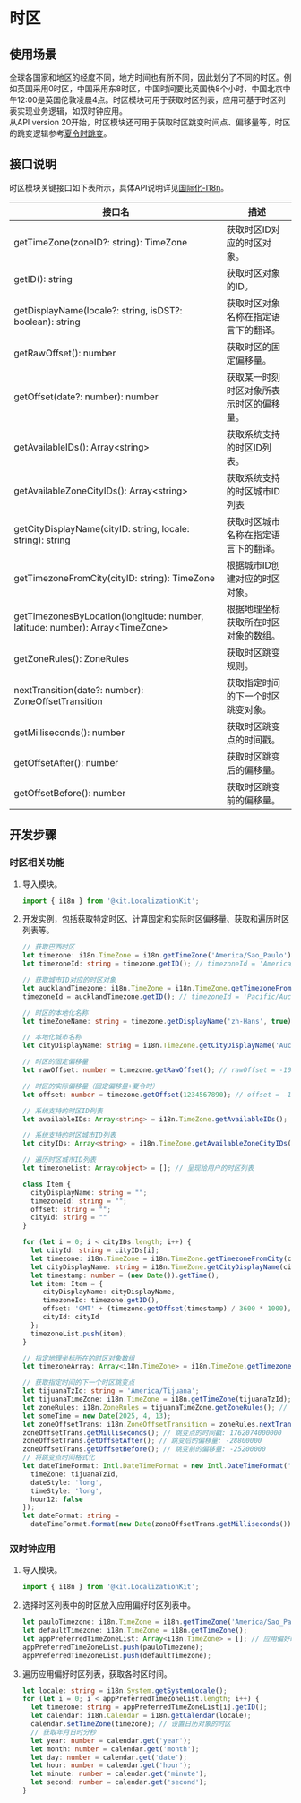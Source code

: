 # 时区

## 使用场景

全球各国家和地区的经度不同，地方时间也有所不同，因此划分了不同的时区。例如英国采用0时区，中国采用东8时区，中国时间要比英国快8个小时，中国北京中午12:00是英国伦敦凌晨4点。时区模块可用于获取时区列表，应用可基于时区列表实现业务逻辑，如双时钟应用。<br/>从API version 20开始，时区模块还可用于获取时区跳变时间点、偏移量等，时区的跳变逻辑参考[夏令时跳变](./i18n-dst-transition.md)。

## 接口说明

时区模块关键接口如下表所示，具体API说明详见[国际化-I18n](../reference/apis-localization-kit/js-apis-i18n.md)。

| 接口名 | 描述 |
| -------- | -------- |
| getTimeZone(zoneID?: string): TimeZone | 获取时区ID对应的时区对象。 |
| getID(): string | 获取时区对象的ID。 |
| getDisplayName(locale?: string, isDST?: boolean): string | 获取时区对象名称在指定语言下的翻译。 |
| getRawOffset(): number | 获取时区的固定偏移量。 |
| getOffset(date?: number): number | 获取某一时刻时区对象所表示时区的偏移量。 |
| getAvailableIDs(): Array&lt;string&gt; | 获取系统支持的时区ID列表。 |
| getAvailableZoneCityIDs(): Array&lt;string&gt; | 获取系统支持的时区城市ID列表 |
| getCityDisplayName(cityID: string, locale: string): string | 获取时区城市名称在指定语言下的翻译。 |
| getTimezoneFromCity(cityID: string): TimeZone | 根据城市ID创建对应的时区对象。 |
| getTimezonesByLocation(longitude: number, latitude: number): Array&lt;TimeZone&gt; | 根据地理坐标获取所在时区对象的数组。 |
| getZoneRules(): ZoneRules | 获取时区跳变规则。 |
| nextTransition(date?: number): ZoneOffsetTransition | 获取指定时间的下一个时区跳变对象。 |
| getMilliseconds(): number | 获取时区跳变点的时间戳。 |
| getOffsetAfter(): number | 获取时区跳变后的偏移量。 |
| getOffsetBefore(): number | 获取时区跳变前的偏移量。 |

## 开发步骤

### 时区相关功能

1. 导入模块。
   ```ts
   import { i18n } from '@kit.LocalizationKit';
   ```

2. 开发实例，包括获取特定时区、计算固定和实际时区偏移量、获取和遍历时区列表等。
   ```ts
   // 获取巴西时区
   let timezone: i18n.TimeZone = i18n.getTimeZone('America/Sao_Paulo'); // 传入特定时区，创建时区对象
   let timezoneId: string = timezone.getID(); // timezoneId = 'America/Sao_Paulo'

   // 获取城市ID对应的时区对象
   let aucklandTimezone: i18n.TimeZone = i18n.TimeZone.getTimezoneFromCity('Auckland');
   timezoneId = aucklandTimezone.getID(); // timezoneId = 'Pacific/Auckland'

   // 时区的本地化名称
   let timeZoneName: string = timezone.getDisplayName('zh-Hans', true); // timeZoneName = '巴西利亚标准时间'

   // 本地化城市名称
   let cityDisplayName: string = i18n.TimeZone.getCityDisplayName('Auckland', 'zh-Hans'); // cityDisplayName = '奥克兰 (新西兰)'

   // 时区的固定偏移量
   let rawOffset: number = timezone.getRawOffset(); // rawOffset = -10800000

   // 时区的实际偏移量（固定偏移量+夏令时）
   let offset: number = timezone.getOffset(1234567890); // offset = -10800000

   // 系统支持的时区ID列表
   let availableIDs: Array<string> = i18n.TimeZone.getAvailableIDs(); // availableIDs = ['America/Adak', 'Asia/Hovd', ...]

   // 系统支持的时区城市ID列表
   let cityIDs: Array<string> = i18n.TimeZone.getAvailableZoneCityIDs(); // cityIDs = ['Auckland', 'Magadan', ...]

   // 遍历时区城市ID列表
   let timezoneList: Array<object> = []; // 呈现给用户的时区列表

   class Item {
     cityDisplayName: string = "";
     timezoneId: string = "";
     offset: string = "";
     cityId: string = ""
   }

   for (let i = 0; i < cityIDs.length; i++) {
     let cityId: string = cityIDs[i];
     let timezone: i18n.TimeZone = i18n.TimeZone.getTimezoneFromCity(cityId); // 城市ID对应的时区对象
     let cityDisplayName: string = i18n.TimeZone.getCityDisplayName(cityId, 'zh-CN'); // 本地化城市名称
     let timestamp: number = (new Date()).getTime();
     let item: Item = {
        cityDisplayName: cityDisplayName,
        timezoneId: timezone.getID(),
        offset: 'GMT' + (timezone.getOffset(timestamp) / 3600 * 1000),
        cityId: cityId
     };
     timezoneList.push(item);
   }

   // 指定地理坐标所在的时区对象数组
   let timezoneArray: Array<i18n.TimeZone> = i18n.TimeZone.getTimezonesByLocation(-43.1, -22.5);

   // 获取指定时间的下一个时区跳变点
   let tijuanaTzId: string = 'America/Tijuana';
   let tijuanaTimeZone: i18n.TimeZone = i18n.getTimeZone(tijuanaTzId); // 获取蒂华纳时区对象
   let zoneRules: i18n.ZoneRules = tijuanaTimeZone.getZoneRules(); // 获取蒂华纳时区的时区跳变规则
   let someTime = new Date(2025, 4, 13);
   let zoneOffsetTrans: i18n.ZoneOffsetTransition = zoneRules.nextTransition(someTime.getTime());
   zoneOffsetTrans.getMilliseconds(); // 跳变点的时间戳: 1762074000000
   zoneOffsetTrans.getOffsetAfter(); // 跳变后的偏移量: -28800000
   zoneOffsetTrans.getOffsetBefore(); // 跳变前的偏移量: -25200000
   // 将跳变点时间格式化
   let dateTimeFormat: Intl.DateTimeFormat = new Intl.DateTimeFormat('en-US', {
     timeZone: tijuanaTzId,
     dateStyle: 'long',
     timeStyle: 'long',
     hour12: false
   });
   let dateFormat: string =
     dateTimeFormat.format(new Date(zoneOffsetTrans.getMilliseconds())); // November 2, 2025, 1:00:00 PST
   ```

### 双时钟应用

1. 导入模块。
   ```ts
   import { i18n } from '@kit.LocalizationKit';
   ```

2. 选择时区列表中的时区放入应用偏好时区列表中。
   ```ts
   let pauloTimezone: i18n.TimeZone = i18n.getTimeZone('America/Sao_Paulo');
   let defaultTimezone: i18n.TimeZone = i18n.getTimeZone();
   let appPreferredTimeZoneList: Array<i18n.TimeZone> = []; // 应用偏好时区列表
   appPreferredTimeZoneList.push(pauloTimezone);
   appPreferredTimeZoneList.push(defaultTimezone);
   ```

3. 遍历应用偏好时区列表，获取各时区时间。
   ```ts
   let locale: string = i18n.System.getSystemLocale();
   for (let i = 0; i < appPreferredTimeZoneList.length; i++) {
     let timezone: string = appPreferredTimeZoneList[i].getID();
     let calendar: i18n.Calendar = i18n.getCalendar(locale);
     calendar.setTimeZone(timezone); // 设置日历对象的时区
     // 获取年月日时分秒
     let year: number = calendar.get('year');
     let month: number = calendar.get('month');
     let day: number = calendar.get('date');
     let hour: number = calendar.get('hour');
     let minute: number = calendar.get('minute');
     let second: number = calendar.get('second');
   }
   ```